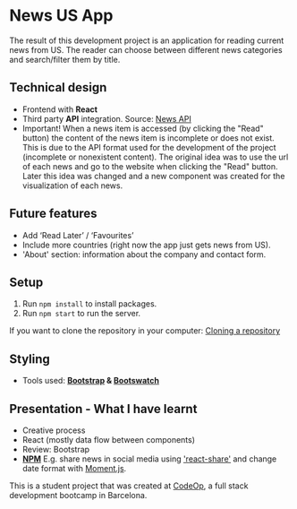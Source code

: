 # News US App

The result of this development project is an application for reading current news from US. The reader can choose between different news categories and search/filter them by title.

## Technical design

- Frontend with **React**
- Third party **API** integration. Source: [News API](https://newsapi.org/)
- Important! When a news item is accessed (by clicking the "Read" button) the content of the news item is incomplete or does not exist. This is due to the API format used for the development of the project (incomplete or nonexistent content).
  The original idea was to use the url of each news and go to the website when clicking the "Read" button. Later this idea was changed and a new component was created for the visualization of each news.

## Future features

- Add ‘Read Later’ / ‘Favourites’
- Include more countries (right now the app just gets news from US).
- 'About' section: information about the company and contact form.

## Setup

1. Run `npm install` to install packages.
2. Run `npm start` to run the server.

If you want to clone the repository in your computer: [Cloning a repository](https://help.github.com/en/articles/cloning-a-repository)

## Styling

- Tools used: **[Bootstrap](https://getbootstrap.com/) & [Bootswatch](https://bootswatch.com)**

## Presentation - What I have learnt

- Creative process
- React (mostly data flow between components)
- Review: Bootstrap
- **[NPM](https://www.npmjs.com/)** E.g. share news in social media using ['react-share'](https://www.npmjs.com/package/react-share) and change date format with [Moment.js](https://momentjs.com/).

This is a student project that was created at [CodeOp](http://codeop.tech), a full stack development bootcamp in Barcelona.
